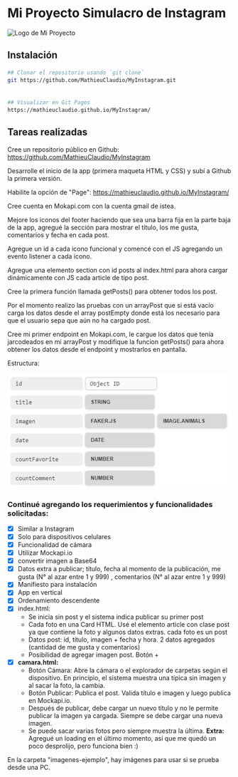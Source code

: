 # Mi Proyecto Simulacro de Instagram

![Logo de Mi Proyecto](https://mathieuclaudio.github.io/MyInstagram/img/logo.png)

## Instalación
```bash
## Clonar el repositorio usando `git clone`
git https://github.com/MathieuClaudio/MyInstagram.git


## Visualizar en Git Pages
https://mathieuclaudio.github.io/MyInstagram/

```


## Tareas realizadas
Cree un repositorio público en Github: https://github.com/MathieuClaudio/MyInstagram

Desarrolle el inicio de la app (primera maqueta HTML y CSS) y subí a Github la primera versión.

Habilite la opción de "Page": https://mathieuclaudio.github.io/MyInstagram/

Cree cuenta en Mokapi.com con la cuenta gmail de istea.

Mejore los iconos del footer haciendo que sea una barra fija en la parte baja de la app, agregué la sección para mostrar el título, los me gusta, comentarios y fecha en cada post.

Agregue un  id a cada icono funcional y comencé con el JS agregando un evento listener a cada icono.

Agregue una elemento section con id posts al index.html para ahora cargar dinámicamente con JS cada article de tipo post.

Cree la primera función llamada getPosts() para obtener todos los post.

Por el momento realizo las pruebas con un arrayPost que si está vacío carga los datos desde el array postEmpty donde está los necesario para que el usuario sepa que aún no ha cargado post.

Cree mi primer endpoint en Mokapi.com, le cargue los datos que tenía jarcodeados en mi arrayPost y modifique la funcion getPosts() para ahora obtener los datos desde el endpoint y mostrarlos en pantalla.

Estructura:

![estructura Mockapi](/img/estructura_mockapi.png)

### Continué agregando los requerimientos y funcionalidades solicitadas:
- [x] Similar a Instagram
- [x] Solo para dispositivos celulares
- [x] Funcionalidad de cámara
- [x] Utilizar Mockapi.io
- [x] convertir imagen a Base64
- [x] Datos extra a publicar; título, fecha al momento de la publicación, me gusta (N° al azar entre 1 y 999) , comentarios (N° al azar entre 1 y 999)
- [x] Manifiesto para instalación
- [x] App en vertical
- [x] Ordenamiento descendente
- [x] index.html:  
  - Se inicia sin post y el sistema indica publicar su primer post  
  - Cada foto en una Card HTML. Usé el elemento article con clase post ya que contiene la foto y algunos datos extras. cada foto es un post  
  - Datos post: id, título, imagen + fecha y hora. 2 datos agregados (cantidad de me gusta y comentarios)  
  - Posibilidad de agregar imagen post. Botón +
- [x] **camara.html:**
    - Botón Cámara: Abre la cámara o el explorador de carpetas según el dispositivo. En principio, el sistema muestra una típica sin imagen y al sacar la foto, la cambia.
    - Botón Publicar: Publica el post. Valida título e imagen y luego publica en Mockapi.io.
    - Después de publicar, debe cargar un nuevo título y no le permite publicar la imagen ya cargada. Siempre se debe cargar una nueva imagen.
    - Se puede sacar varias fotos pero siempre muestra la última.
    **Extra:** Agregué un loading en el último momento, así que me quedó un poco desprolijo, pero funciona bien :)

En la carpeta "imagenes-ejemplo", hay imágenes para usar si se prueba desde una PC.



